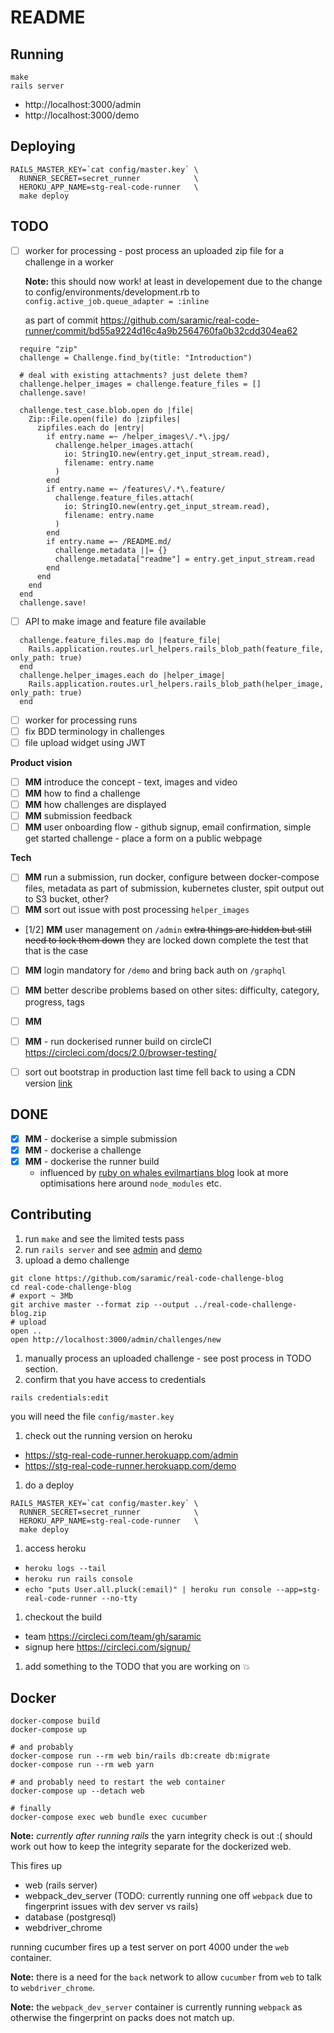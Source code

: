 # README

## Running

```
make
rails server
```

* http://localhost:3000/admin
* http://localhost:3000/demo

## Deploying

```
RAILS_MASTER_KEY=`cat config/master.key` \
  RUNNER_SECRET=secret_runner            \
  HEROKU_APP_NAME=stg-real-code-runner   \
  make deploy
```

## TODO

- [ ] worker for processing - post process an uploaded zip file for a challenge
  in a worker
  
  **Note:** this should now work! at least in developement due to the change to
  config/environments/development.rb to `config.active_job.queue_adapter = :inline`
  
  as part of commit https://github.com/saramic/real-code-runner/commit/bd55a9224d16c4a9b2564760fa0b32cdd304ea62

```
  require "zip"
  challenge = Challenge.find_by(title: "Introduction")

  # deal with existing attachments? just delete them?
  challenge.helper_images = challenge.feature_files = []
  challenge.save!

  challenge.test_case.blob.open do |file|
    Zip::File.open(file) do |zipfiles|
      zipfiles.each do |entry|
        if entry.name =~ /helper_images\/.*\.jpg/
          challenge.helper_images.attach(
            io: StringIO.new(entry.get_input_stream.read),
            filename: entry.name
          )
        end
        if entry.name =~ /features\/.*\.feature/
          challenge.feature_files.attach(
            io: StringIO.new(entry.get_input_stream.read),
            filename: entry.name
          )
        end
        if entry.name =~ /README.md/
          challenge.metadata ||= {}
          challenge.metadata["readme"] = entry.get_input_stream.read
        end
      end
    end
  end
  challenge.save!
```

- [ ] API to make image and feature file available

```
  challenge.feature_files.map do |feature_file|
    Rails.application.routes.url_helpers.rails_blob_path(feature_file, only_path: true)
  end
  challenge.helper_images.each do |helper_image|
    Rails.application.routes.url_helpers.rails_blob_path(helper_image, only_path: true)
  end
```

- [ ] worker for processing runs
- [ ] fix BDD terminology in challenges
- [ ] file upload widget using JWT

**Product vision**
- [ ] **MM** introduce the concept - text, images and video
- [ ] **MM** how to find a challenge
- [ ] **MM** how challenges are displayed
- [ ] **MM** submission feedback
- [ ] **MM** user onboarding flow - github signup, email confirmation, simple
  get started challenge - place a form on a public webpage

**Tech**

- [ ] **MM** run a submission, run docker, configure between docker-compose
  files, metadata as part of submission, kubernetes cluster, spit output out to
  S3 bucket, other?
- [ ] **MM** sort out issue with post processing `helper_images`
- [1/2] **MM** user management on `/admin`
  ~~extra things are hidden but still need to lock them down~~
  they are locked down complete the test that that is the case
- [ ] **MM** login mandatory for `/demo` and bring back auth on `/graphql`
- [ ] **MM** better describe problems based on other sites: difficulty,
  category, progress, tags
- [ ] **MM** 

- [ ] **MM** - run dockerised runner build on circleCI
      https://circleci.com/docs/2.0/browser-testing/

- [ ] sort out bootstrap in production last time fell back to using a CDN
  version
  [link](https://github.com/saramic/interactive-slide-show/commit/9dc66a3069725d478c89bbf3ceeb77f1c3f039d5)


## DONE

- [x] **MM** - dockerise a simple submission
- [x] **MM** - dockerise a challenge
- [x] **MM** - dockerise the runner build
  - influenced by [ruby on whales evilmartians
    blog](https://evilmartians.com/chronicles/ruby-on-whales-docker-for-ruby-rails-development)
    look at more optimisations here around `node_modules` etc.

## Contributing

1. run `make` and see the limited tests pass
1. run `rails server` and see [admin](https://localhost:3000/admin) and
   [demo](https://localhost:3000/demo)
1. upload a demo challenge
  ```
  git clone https://github.com/saramic/real-code-challenge-blog
  cd real-code-challenge-blog
  # export ~ 3Mb
  git archive master --format zip --output ../real-code-challenge-blog.zip
  # upload
  open ..
  open http://localhost:3000/admin/challenges/new
  ```
1. manually process an uploaded challenge - see post process in TODO section.
1. confirm that you have access to credentials
  ```
  rails credentials:edit
  ```
  you will need the file `config/master.key`
1. check out the running version on heroku
  * https://stg-real-code-runner.herokuapp.com/admin
  * https://stg-real-code-runner.herokuapp.com/demo
1. do a deploy
  ```
  RAILS_MASTER_KEY=`cat config/master.key` \
    RUNNER_SECRET=secret_runner            \
    HEROKU_APP_NAME=stg-real-code-runner   \
    make deploy
  ```
1. access heroku
  * `heroku logs --tail`
  * `heroku run rails console`
  * `echo "puts User.all.pluck(:email)" | heroku run console --app=stg-real-code-runner --no-tty`
1. checkout the build
  * team https://circleci.com/team/gh/saramic
  * signup here https://circleci.com/signup/
1. add something to the TODO that you are working on 💥

## Docker

```
docker-compose build
docker-compose up

# and probably
docker-compose run --rm web bin/rails db:create db:migrate
docker-compose run --rm web yarn

# and probably need to restart the web container
docker-compose up --detach web

# finally
docker-compose exec web bundle exec cucumber
```

**Note:** _currently after running rails_ the yarn integrity check is out :(
should work out how to keep the integrity separate for the dockerized web.

This fires up
  - web (rails server)
  - webpack_dev_server
    (TODO: currently running one off `webpack` due to fingerprint issues
    with dev server vs rails)
  - database (postgresql)
  - webdriver_chrome

running cucumber fires up a test server on port 4000 under the `web`
container.

**Note:** there is a need for the `back` network to allow `cucumber` from
`web` to talk to `webdriver_chrome`.

**Note:** the `webpack_dev_server` container is currently running
`webpack` as otherwise the fingerprint on packs does not match up.

